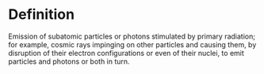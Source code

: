 # Definition

Emission of subatomic particles or photons stimulated by primary
radiation; for example, cosmic rays impinging on other particles and
causing them, by disruption of their electron configurations or even of
their nuclei, to emit particles and photons or both in turn.
